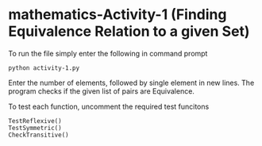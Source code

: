 # mathematics-Activity-1 (Finding Equivalence Relation to a given Set)
To run the file simply enter the following in command prompt  

```
python activity-1.py 
```

Enter the number of elements, followed by single element in new lines.
The program checks if the given list of pairs are Equivalence.

To test each function, uncomment the required test funcitons
```
TestReflexive()
TestSymmetric()
CheckTransitive()
```
